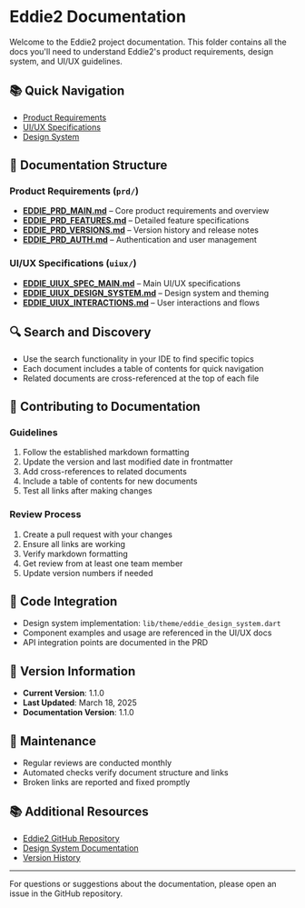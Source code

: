 # Eddie2 Documentation

Welcome to the Eddie2 project documentation. This folder contains all the docs you'll need to understand Eddie2's product requirements, design system, and UI/UX guidelines.

## 📚 Quick Navigation

- [Product Requirements](prd/EDDIE_PRD_MAIN.md)
- [UI/UX Specifications](uiux/EDDIE_UIUX_SPEC_MAIN.md)
- [Design System](uiux/EDDIE_UIUX_DESIGN_SYSTEM.md)

## 📁 Documentation Structure

### Product Requirements (`prd/`)
- **[EDDIE_PRD_MAIN.md](prd/EDDIE_PRD_MAIN.md)** – Core product requirements and overview
- **[EDDIE_PRD_FEATURES.md](prd/EDDIE_PRD_FEATURES.md)** – Detailed feature specifications
- **[EDDIE_PRD_VERSIONS.md](prd/EDDIE_PRD_VERSIONS.md)** – Version history and release notes
- **[EDDIE_PRD_AUTH.md](prd/EDDIE_PRD_AUTH.md)** – Authentication and user management

### UI/UX Specifications (`uiux/`)
- **[EDDIE_UIUX_SPEC_MAIN.md](uiux/EDDIE_UIUX_SPEC_MAIN.md)** – Main UI/UX specifications
- **[EDDIE_UIUX_DESIGN_SYSTEM.md](uiux/EDDIE_UIUX_DESIGN_SYSTEM.md)** – Design system and theming
- **[EDDIE_UIUX_INTERACTIONS.md](uiux/EDDIE_UIUX_INTERACTIONS.md)** – User interactions and flows

## 🔍 Search and Discovery

- Use the search functionality in your IDE to find specific topics
- Each document includes a table of contents for quick navigation
- Related documents are cross-referenced at the top of each file

## 📝 Contributing to Documentation

### Guidelines
1. Follow the established markdown formatting
2. Update the version and last modified date in frontmatter
3. Add cross-references to related documents
4. Include a table of contents for new documents
5. Test all links after making changes

### Review Process
1. Create a pull request with your changes
2. Ensure all links are working
3. Verify markdown formatting
4. Get review from at least one team member
5. Update version numbers if needed

## 🔗 Code Integration

- Design system implementation: `lib/theme/eddie_design_system.dart`
- Component examples and usage are referenced in the UI/UX docs
- API integration points are documented in the PRD

## 📅 Version Information

- **Current Version**: 1.1.0
- **Last Updated**: March 18, 2025
- **Documentation Version**: 1.1.0

## 🔄 Maintenance

- Regular reviews are conducted monthly
- Automated checks verify document structure and links
- Broken links are reported and fixed promptly

## 📚 Additional Resources

- [Eddie2 GitHub Repository](https://github.com/sparabu/eddie2)
- [Design System Documentation](uiux/EDDIE_UIUX_DESIGN_SYSTEM.md)
- [Version History](prd/EDDIE_PRD_VERSIONS.md)

---

For questions or suggestions about the documentation, please open an issue in the GitHub repository.
